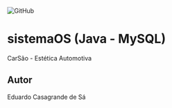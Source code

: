![GitHub](https://img.shields.io/github/license/casagrande04/sistemaOS?color=purple)
# sistemaOS (Java - MySQL)
CarSão - Estética Automotiva
## Autor 
Eduardo Casagrande de Sá
